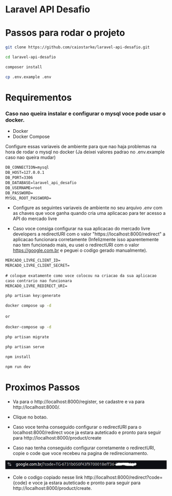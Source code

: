 # Laravel API Desafio

# Passos para rodar o projeto

```bash
git clone https://github.com/caiostarke/laravel-api-desafio.git
```

```bash
cd laravel-api-desafio
```

```bash
composer install
```

```bash    
cp .env.example .env
```

# Requirementos

### Caso nao queira instalar e configurar o mysql voce pode usar o docker. 
- Docker 
- Docker Compose

Configure essas variaveis de ambiente para que nao haja problemas na hora de rodar o mysql no docker (Ja deixei valores padrao no .env.example caso nao queira mudar)

```.env
DB_CONNECTION=mysql
DB_HOST=127.0.0.1
DB_PORT=3306
DB_DATABASE=laravel_api_desafio
DB_USERNAME=root
DB_PASSWORD=
MYSQL_ROOT_PASSWORD=
```


- Configure as seguintes variaveis de ambiente no seu arquivo *.env* com as chaves que voce ganha quando cria uma aplicacao para ter acesso a API do mercado livre

- Caso voce consiga configurar na sua aplicacao do mercado livre developers a redirectURI com o valor "https://localhost:8000/redirect" a aplicacao funcionara corretamente (Infelizmente isso aparentemente nao tem funcionado mais, eu usei o redirectURI com o valor https://google.com.br e peguei o codigo gerado manualmente).

```
MERCADO_LIVRE_CLIENT_ID=
MERCADO_LIVRE_CLIENT_SECRET=

# coloque exatamente como voce colocou na criacao da sua aplicacao caso contrario nao funcionara
MERCADO_LIVRE_REDIRECT_URI=
```

```bash
php artisan key:generate
```

```bash
docker compose up -d

or

docker-compose up -d
```

```bash
php artisan migrate
```

```bash
php artisan serve
```

```bash
npm install
```

```bash
npm run dev
```

# Proximos Passos

- Va para o http://localhost:8000/register, se cadastre e va para http://localhost:8000/.

- Clique no botao.

- Caso voce tenha conseguido configurar o redirectURI para o localhost:8000/redirect voce ja estara auteticado e pronto para seguir para http://localhost:8000/product/create

- Caso nao tenha conseguido configurar corretamente o redirectURI, copie o code que voce recebeu na pagina de redirecionamento.

![Step 1](step-1.jpg)

 - Cole o codigo copiado nesse link http://localhost:8000/redirect?code={code} e voce ja estara auteticado e pronto para seguir para http://localhost:8000/product/create.



